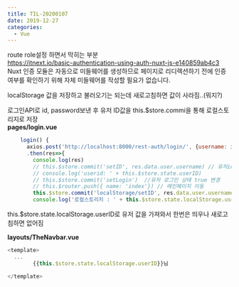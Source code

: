 ```yaml
---
title: TIL-20200107
date: 2019-12-27
categories:
  - Vue
---
```

route role설정 하면서 막히는 부분  
<https://itnext.io/basic-authentication-using-auth-nuxt-js-e140859ab4c3>  
Nuxt 인증 모듈은 자동으로 미들웨어를 생성하므로 페이지로 리디렉션하기 전에 인증 여부를 확인하기 위해 자체 미들웨어를 작성할 필요가 없습니다.  

localStorage 값을 저장하고 불러오기는 되는데 새로고침하면 값이 사라짐..(뭐지?)

로그인API로 id, password보낸 후 유저 ID값을 this.$store.commi을 통해 로컬스토리지로 저장  
**pages/login.vue**
```javascript
    login() {
      axios.post('http://localhost:8000/rest-auth/login/', {username: id.value, password: password.value})
      .then(res=>{
        console.log(res)
        // this.$store.commit('setID', res.data.user.username) // 유저id를 받아와서 state에 쓰기
        // console.log('userid: ' + this.$store.state.userID)
        // this.$store.commit('setLogin')  //유저 로그인 상태 true 변경
        // this.$router.push({ name: 'index'}) // 메인페이지 이동
        this.$store.commit('localStorage/setID', res.data.user.username)
        console.log('로컬스토리지 : ' + this.$store.state.localStorage.userID)
```  

this.$store.state.localStorage.userID로 유저 값을 가져와서 한번은 띄우나 새로고침하면 없어짐  

**layouts/TheNavbar.vue**
```javascript
<template>
  ...
        {{this.$store.state.localStorage.userID}}님

</template>
```
